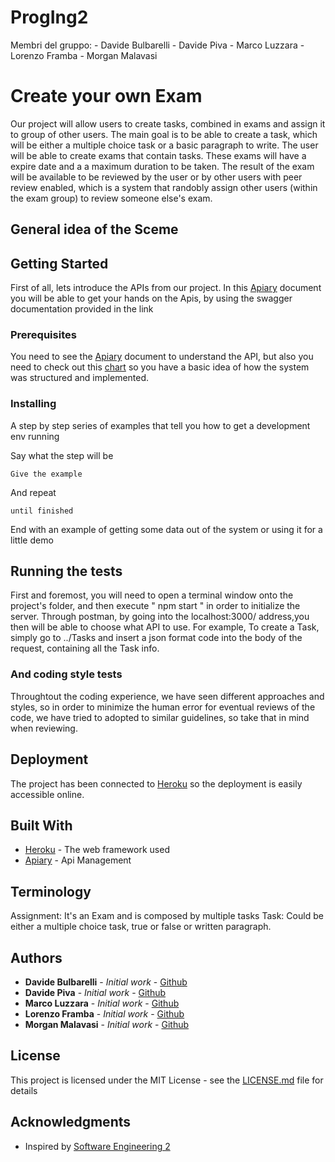 # ProgIng2

Membri del gruppo:
    - Davide Bulbarelli
    - Davide Piva
    - Marco Luzzara
    - Lorenzo Framba
    - Morgan Malavasi

   # Create your own Exam

Our project will allow users to create tasks, combined in exams and assign it to group of other users. The main goal is to be able to create a task, which will be either a multiple choice task or a basic paragraph to write. The user will be able to create exams that contain tasks. These exams will have a expire date and a a maximum duration to be taken. The result of the exam will be available to be reviewed by the user or by other users with peer review enabled, which is a system that randobly assign other users (within the exam group) to review someone else's exam.


## General idea of the Sceme





## Getting Started

First of all, lets introduce the APIs from our project. 
In this [Apiary](https://proging2.docs.apiary.io/#)  document you will be able to get your hands on the Apis, by using the swagger documentation provided in the link

### Prerequisites

You need to see the [Apiary](https://proging2.docs.apiary.io/#)  document to understand the API, but also you need to check out this [chart](https://ProgIng2_2018/Chart.png) so you have a basic idea of how the system was structured and implemented. 



### Installing

A step by step series of examples that tell you how to get a development env running

Say what the step will be

```
Give the example
```

And repeat

```
until finished
```

End with an example of getting some data out of the system or using it for a little demo

## Running the tests

First and foremost, you will need to open a terminal window onto the project's folder, and then execute "  npm start " in order to initialize the server.
Through postman, by going into the localhost:3000/ address,you then will be able to choose what API to use. For example, To create a Task, simply go to ../Tasks and insert a json format code into the body of the request, containing all the Task info.


### And coding style tests

Throughtout the coding experience, we have seen different approaches and styles, so in order to minimize the human error for eventual reviews of the code, we have tried to adopted to similar guidelines, so take that in mind when reviewing. 



## Deployment

The project has been connected to [Heroku](https://proging2dev.herokuapp.com) so the deployment is easily accessible online.

## Built With

* [Heroku](https://proging2dev.herokuapp.com) - The web framework used
* [Apiary](https://proging2.docs.apiary.io/#) - Api Management


## Terminology

Assignment: It's an Exam and is composed by multiple tasks
Task: Could be either a multiple choice task, true or false or written paragraph.



## Authors

* **Davide Bulbarelli** - *Initial work* - [Github](https://github.com/dadebulba/)
* **Davide Piva** - *Initial work* - [Github](https://github.com/Pivoz)
* **Marco Luzzara** - *Initial work* - [Github](https://github.com/marco-luzzara/)
* **Lorenzo Framba** - *Initial work* - [Github](https://github.com/lorenzoframba)
* **Morgan Malavasi** - *Initial work* - [Github](https://github.com/theRaven97)

## License

This project is licensed under the MIT License - see the [LICENSE.md](LICENSE.md) file for details

## Acknowledgments

* Inspired by [Software Engineering 2](https://sites.google.com/a/unitn.it/software-engineering-ii---designing-applications-that-matter/project?authuser=0)